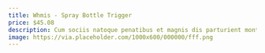 ```yaml
---
title: Whmis - Spray Bottle Trigger
price: $45.08
description: Cum sociis natoque penatibus et magnis dis parturient montes, nascetur ridiculus mus. Vivamus vestibulum sagittis sapien. Cum sociis natoque penatibus et magnis dis parturient montes, nascetur ridiculus mus.
image: https://via.placeholder.com/1000x600/000000/fff.png
---
```

